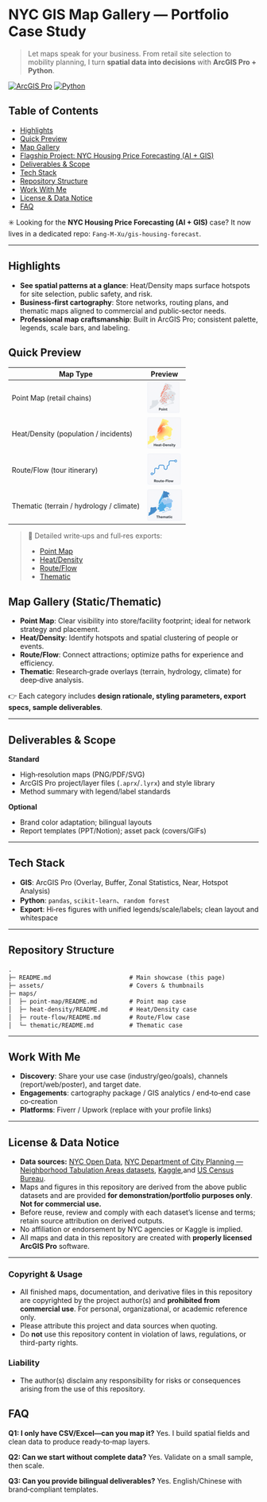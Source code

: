 # NYC GIS Map Gallery — Portfolio Case Study

> Let maps speak for your business. From retail site selection to mobility planning, I turn **spatial data into decisions** with **ArcGIS Pro + Python**.

[![ArcGIS Pro](https://img.shields.io/badge/ArcGIS%20Pro-3.x-blue)](https://chatgpt.com/g/g-p-688dcaa9fa248191a78f997ff15a869f-gisxiang-guan-nei-rong/c/689766b2-4b8c-8323-91b5-04719d279ef7?model=gpt-5-thinking#tech-stack)
 [![Python](https://img.shields.io/badge/Python-3.x-blue)](https://chatgpt.com/g/g-p-688dcaa9fa248191a78f997ff15a869f-gisxiang-guan-nei-rong/c/689766b2-4b8c-8323-91b5-04719d279ef7?model=gpt-5-thinking#tech-stack)

## Table of Contents

- [Highlights](#highlights)
- [Quick Preview](#quick-preview)
- [Map Gallery](#map-gallery)
- [Flagship Project: NYC Housing Price Forecasting (AI + GIS)](https://github.com/Fang-M-Xu/gis-housing-forecast)
- [Deliverables & Scope](#deliverables--scope)
- [Tech Stack](#tech-stack)
- [Repository Structure](#repository-structure)
- [Work With Me](#work-with-me)
- [License & Data Notice](#license--data-notice)
- [FAQ](#faq)

✳️ Looking for the **NYC Housing Price Forecasting (AI + GIS)** case? It now lives in a dedicated repo: `Fang-M-Xu/gis-housing-forecast`.

------

## Highlights

- **See spatial patterns at a glance**: Heat/Density maps surface hotspots for site selection, public safety, and risk.
- **Business‑first cartography**: Store networks, routing plans, and thematic maps aligned to commercial and public‑sector needs.
- **Professional map craftsmanship**: Built in ArcGIS Pro; consistent palette, legends, scale bars, and labeling.

## Quick Preview

| Map Type                                 | Preview                                                      |
| ---------------------------------------- | ------------------------------------------------------------ |
| Point Map (retail chains)                | ![Point](logo\point.png) |
| Heat/Density (population / incidents)    | ![Heat](logo\heat.png) |
| Route/Flow (tour itinerary)              | ![Route](logo\route.png) |
| Thematic (terrain / hydrology / climate) | ![Thematic](logo\thematic.png) |

> 📂 Detailed write‑ups and full‑res exports:
> - [Point Map](maps\point-map\README.md)
> - [Heat/Density](maps\heat-density\README.md)
> - [Route/Flow](maps\route-flow\README.md)
> - [Thematic](\maps\thematic\README.md)


## Map Gallery (Static/Thematic)

- **Point Map**: Clear visibility into store/facility footprint; ideal for network strategy and placement.
- **Heat/Density**: Identify hotspots and spatial clustering of people or events.
- **Route/Flow**: Connect attractions; optimize paths for experience and efficiency.
- **Thematic**: Research‑grade overlays (terrain, hydrology, climate) for deep‑dive analysis.

👉 Each category includes **design rationale, styling parameters, export specs, sample deliverables**.

------

## Deliverables & Scope

**Standard**

- High‑resolution maps (PNG/PDF/SVG)
- ArcGIS Pro project/layer files (`.aprx`/`.lyrx`) and style library
- Method summary with legend/label standards

**Optional**

- Brand color adaptation; bilingual layouts
- Report templates (PPT/Notion); asset pack (covers/GIFs)

------

## Tech Stack

- **GIS**: ArcGIS Pro (Overlay, Buffer, Zonal Statistics, Near, Hotspot Analysis)
- **Python**: `pandas`, `scikit-learn`、`random forest`
- **Export**: Hi‑res figures with unified legends/scale/labels; clean layout and whitespace

------

## Repository Structure

```text
.
├─ README.md                      # Main showcase (this page)
├─ assets/                        # Covers & thumbnails
├─ maps/
│  ├─ point-map/README.md         # Point map case
│  ├─ heat-density/README.md      # Heat/Density case
│  ├─ route-flow/README.md        # Route/Flow case
│  └─ thematic/README.md          # Thematic case

```

------

## Work With Me

- **Discovery**: Share your use case (industry/geo/goals), channels (report/web/poster), and target date.
- **Engagements**: cartography package / GIS analytics / end‑to‑end case co‑creation
- **Platforms**: Fiverr / Upwork (replace with your profile links)

------

## License & Data Notice

- **Data sources:** [NYC Open Data](https://opendata.cityofnewyork.us/), [NYC Department of City Planning — Neighborhood Tabulation Areas datasets](https://www.nyc.gov/content/planning/pages/resources/datasets/neighborhood-tabulation),  [Kaggle](https://www.kaggle.com/),and [US Census Bureau](https://www.census.gov/en.html).
- Maps and figures in this repository are derived from the above public datasets and are provided **for demonstration/portfolio purposes only**. **Not for commercial use.**
- Before reuse, review and comply with each dataset’s license and terms; retain source attribution on derived outputs.
- No affiliation or endorsement by NYC agencies or Kaggle is implied.
- All maps and data in this repository are created with **properly licensed ArcGIS Pro** software.
------
### Copyright & Usage

- All finished maps, documentation, and derivative files in this repository are copyrighted by the project author(s) and **prohibited from commercial use**. For personal, organizational, or academic reference only.
- Please attribute this project and data sources when quoting.
- Do **not** use this repository content in violation of laws, regulations, or third-party rights.

### Liability

- The author(s) disclaim any responsibility for risks or consequences arising from the use of this repository.

## FAQ

**Q1: I only have CSV/Excel—can you map it?** Yes. I build spatial fields and clean data to produce ready‑to‑map layers.

**Q2: Can we start without complete data?** Yes. Validate on a small sample, then scale.

**Q3: Can you provide bilingual deliverables?** Yes. English/Chinese with brand‑compliant templates.